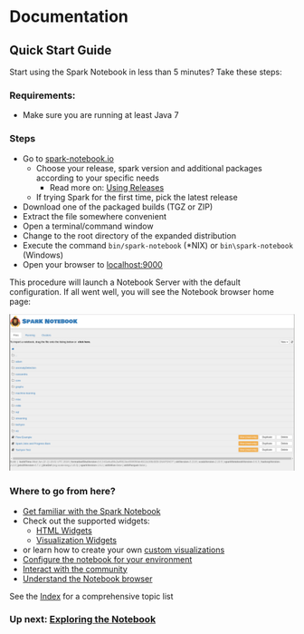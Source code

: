 # Documentation

## Quick Start Guide

Start using the Spark Notebook in less than 5 minutes? Take these steps:

### Requirements:
* Make sure you are running at least Java 7 

### Steps
* Go to [spark-notebook.io](http://spark-notebook.io/)
	* Choose your release, spark version and additional packages according to your specific needs
		- Read more on: [Using Releases](using_releases.md)
	* If trying Spark for the first time, pick the latest release
* Download one of the packaged builds (TGZ or ZIP)
* Extract the file somewhere convenient
* Open a terminal/command window
* Change to the root directory of the expanded distribution
* Execute the command `bin/spark-notebook` (*NIX) or `bin\spark-notebook` (Windows)
* Open your browser to [localhost:9000](http://localhost:9000)

This procedure will launch a Notebook Server with the default configuration. If all went well, you will see the Notebook browser home page:

![Notebook browser home page](./images/spark-notebook-home.png)

### Where to go from here?

* [Get familiar with the Spark Notebook](./exploring_notebook.md)
* Check out the supported widgets:
   * [HTML Widgets](./widgets_html.md)
   * [Visualization  Widgets](./widgets_viz.md)
* or learn how to create your own [custom visualizations](./custom_charts.md)  
* [Configure the notebook for your environment](./metadata.md)
* [Interact with the community](community.md)
* [Understand the Notebook browser](notebook_browser.md) 

See the [Index](./index.md) for a comprehensive topic list

### Up next: [Exploring the Notebook](./exploring_notebook.md)